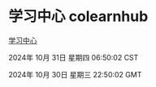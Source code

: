 # 学习中心 colearnhub
[学习中心](http://219.139.197.74:56308/colearnhub/)

2024年 10月 31日 星期四 06:50:02 CST

2024年 10月 30日 星期三 22:50:02 GMT
